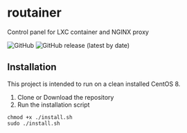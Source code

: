 # routainer
Control panel for LXC container and NGINX proxy

![GitHub](https://img.shields.io/github/license/lssc/routainer)
![GitHub release (latest by date)](https://img.shields.io/github/v/release/lssc/routainer)

## Installation
This project is intended to run on a clean installed CentOS 8.

1. Clone or Download the repository
2. Run the installation script
```console
chmod +x ./install.sh
sudo ./install.sh
```

